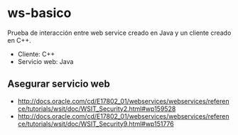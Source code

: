 ws-basico
=========

Prueba de interacción entre web service creado en Java y un cliente creado en C++.

* Cliente: C++
* Servicio web: Java

Asegurar servicio web
---------------------

* <http://docs.oracle.com/cd/E17802_01/webservices/webservices/reference/tutorials/wsit/doc/WSIT_Security2.html#wp159528>
* <http://docs.oracle.com/cd/E17802_01/webservices/webservices/reference/tutorials/wsit/doc/WSIT_Security9.html#wp151776>
